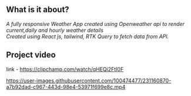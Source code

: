 ## What is it about?

*A fully responsive Weather App created using Openweather api to render current,daily and hourly weather details* <br/>
*Created using React js, tailwind, RTK Query to fetch data from API.*

## Project video

link - https://clipchamp.com/watch/qHEQi2FtI0F

https://user-images.githubusercontent.com/100474477/231160870-a7b92dad-c967-443d-98e4-53971f699e8c.mp4

